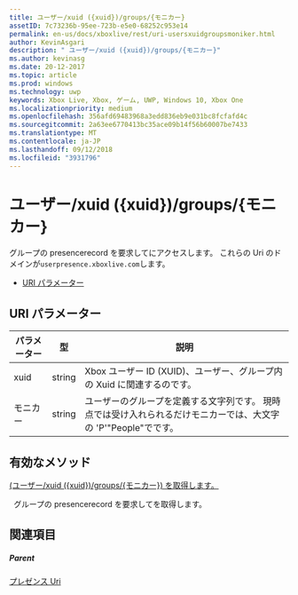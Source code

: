 ```yaml
---
title: ユーザー/xuid ({xuid})/groups/{モニカー}
assetID: 7c73236b-95ee-723b-e5e0-68252c953e14
permalink: en-us/docs/xboxlive/rest/uri-usersxuidgroupsmoniker.html
author: KevinAsgari
description: " ユーザー/xuid ({xuid})/groups/{モニカー}"
ms.author: kevinasg
ms.date: 20-12-2017
ms.topic: article
ms.prod: windows
ms.technology: uwp
keywords: Xbox Live, Xbox, ゲーム, UWP, Windows 10, Xbox One
ms.localizationpriority: medium
ms.openlocfilehash: 356afd69483968a3edd836eb9e031bc8fcfafd4c
ms.sourcegitcommit: 2a63ee6770413bc35ace09b14f56b60007be7433
ms.translationtype: MT
ms.contentlocale: ja-JP
ms.lasthandoff: 09/12/2018
ms.locfileid: "3931796"
---
```

# <a name="usersxuidxuidgroupsmoniker"></a>ユーザー/xuid ({xuid})/groups/{モニカー}
グループの presencerecord を要求してにアクセスします。 これらの Uri のドメインが`userpresence.xboxlive.com`します。
 
  * [URI パラメーター](#ID4EV)
 
<a id="ID4EV"></a>

 
## <a name="uri-parameters"></a>URI パラメーター
 
| パラメーター| 型| 説明| 
| --- | --- | --- | 
| xuid| string| Xbox ユーザー ID (XUID)、ユーザー、グループ内の Xuid に関連するのです。| 
| モニカー| string| ユーザーのグループを定義する文字列です。 現時点では受け入れられるだけモニカーでは、大文字の 'P'"People"でです。| 
  
<a id="ID4E4B"></a>

 
## <a name="valid-methods"></a>有効なメソッド

[(ユーザー/xuid ({xuid})/groups/{モニカー}) を取得します。](uri-usersxuidgroupsmonikerget.md)

&nbsp;&nbsp;グループの presencerecord を要求してを取得します。
 
<a id="ID4EHC"></a>

 
## <a name="see-also"></a>関連項目
 
<a id="ID4EJC"></a>

 
##### <a name="parent"></a>Parent 

[プレゼンス Uri](atoc-reference-presence.md)

   